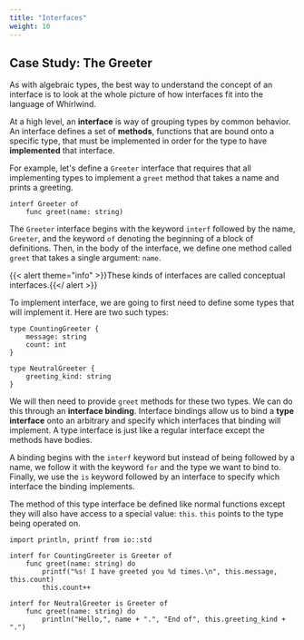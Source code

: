 ```yaml
---
title: "Interfaces"
weight: 10
---
```


## Case Study: The Greeter

As with algebraic types, the best way to understand the concept of an interface is to
look at the whole picture of how interfaces fit into the language of Whirlwind.

At a high level, an **interface** is way of grouping types by common behavior.  An
interface defines a set of **methods**, functions that are bound onto a specific type,
that must be implemented in order for the type to have **implemented** that interface.

For example, let's define a `Greeter` interface that requires that all implementing
types to implement a `greet` method that takes a name and prints a greeting.

    interf Greeter of
        func greet(name: string)

The `Greeter` interface begins with the keyword `interf` followed by the name, `Greeter`,
and the keyword `of` denoting the beginning of a block of definitions.  Then, in the body
of the interface, we define one method called `greet` that takes a single argument: `name`.

{{< alert theme="info" >}}These kinds of interfaces are called conceptual interfaces.{{</ alert >}}

To implement interface, we are going to first need to define some types that will implement
it.  Here are two such types:
    
    type CountingGreeter {
        message: string
        count: int
    }

    type NeutralGreeter {
        greeting_kind: string
    }

We will then need to provide `greet` methods for these two types.  We can do this through
an **interface binding**.  Interface bindings allow us to bind a **type interface** onto
an arbitrary and specify which interfaces that binding will implement.  A type interface
is just like a regular interface except the methods have bodies.

A binding begins with the `interf` keyword but instead of being followed by a name, we
follow it with the keyword `for` and the type we want to bind to.  Finally, we use the
`is` keyword followed by an interface to specify which interface the binding implements.

The method of this type interface be defined like normal functions except they will also
have access to a special value: `this`.  `this` points to the type being operated on.

    import println, printf from io::std
    
    interf for CountingGreeter is Greeter of
        func greet(name: string) do
            printf("%s! I have greeted you %d times.\n", this.message, this.count)
            this.count++

    interf for NeutralGreeter is Greeter of
        func greet(name: string) do
            println("Hello,", name + ".", "End of", this.greeting_kind + ".")